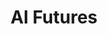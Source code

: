---
layout: module
num: 14
title: AI Futures
type: lecture
draft: 0
group: 7
show_schedule: 1
due_date: 2024-02-22
slides:
  - url: https://docs.google.com/presentation/d/1dBXtJ0wsqAw2OoEXVcJ60RjmF_zHOhOmQMNiIVPY7Zc/edit?usp=sharing
    title: AI Futures
readings:
  - title: African Ancestral AI
    url: https://datasociety.net/wp-content/uploads/2022/12/DSParablesAnthology_Ch13_Gwadabe.pdf
    author: Gwadabe, A.
    date: 2022
    source: Data & Society Research Institute
    notes: More stories are available in the series <a href="https://datasociety.net/library/parables-of-ai-in-from-the-majority-world-an-anthology/">Parables of AI in/from the Majority World</a>.
  - title: In The Robot Skies
    url: https://www.youtube.com/watch?v=cXfYyk0G5Hs
    author: Young, L.
    date: 2016
    source: Fear and Wonder
  - title: "Building Utopia Guidebook"
    url: https://canvas.northwestern.edu/files/18500435/
    author: Harrington, C., Roberts, J., Bray, K., & Diakhate, N. 
    date: 2021
    source: Building Utopia
    notes: Here's a sample of the <a href="https://canvas.northwestern.edu/files/18500436/">Building Utopia cards</a>.
  - title: "“Run Wild a Little With Your Imagination”: Ethical Speculation in Computing Education with Black Mirror"
    url: https://cmci.colorado.edu/~cafi5706/SIGCSE2022_BlackMirror.pdf
    author: Klassen, S. & Fiesler, C.
    date: 2022
    source:  Proceedings of the 53rd ACM Technical Symposium on Computer Science Education (SIGCSE 2022)
    volume: 1
    notes: Check out the <a href="https://www.internetruleslab.com/black-mirror-writers-room">Internet Rules Lab</a> for Black Mirror Writers Room slides and more.
    optional: 1
  - title: A new vision of artificial intelligence for the people
    url: https://www.technologyreview.com/2022/04/22/1050394/artificial-intelligence-for-the-people/
    author: Hao, K.
    date: 2022
    source: MIT Technology Review
    notes: More articles available in the series <a href="https://www.technologyreview.com/supertopic/ai-colonialism-supertopic">AI Colonialism</a>.
    optional: 1
  - title: "Episode 1: Welcome to Radical AI"
    url: https://www.radicalai.org/minisodes/welcome-to-radical-ai
    author: Doyle-Burke, D. & Smith, J.
    date: 2020
    source: The Radical AI Podcast
    optional: 1
--- 